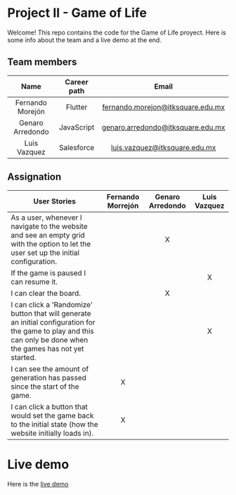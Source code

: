 # Project II - Game of Life

Welcome! This repo contains the code for the Game of Life proyect. Here is some info about the team and a live demo at the end.

## Team members

| Name | Career path | Email |
| :---:         |     :---:      |          :---: |
| Fernando Morejón | Flutter | fernando.morejon@itksquare.edu.mx |
| Genaro Arredondo | JavaScript | genaro.arredondo@itksquare.edu.mx |
| Luis Vazquez | Salesforce | luis.vazquez@itksquare.edu.mx |

## Assignation 

| User Stories     | Fernando Morrejón | Genaro Arredondo | Luis Vazquez |
| ---------------- | :---: | :---: | :---: |
| As a user, whenever I navigate to the website and see an empty grid with the option to let the user set up the initial configuration. |      |   X   |      |  
| If the game is paused I can resume it. |      |      |   X  |
| I can clear the board. |      |   X   |      |
| I can click a 'Randomize' button that will generate an initial configuration for the game to play and this can only be done when the games has not yet started. |      |      |   X   |
| I can see the amount of generation has passed since the start of the game. |   X   |      |      |
| I can click a button that would set the game back to the initial state (how the website initially loads in). |   X  |      |      |

# Live demo

Here is the [live demo](https://fernandomorejon-ksquare.github.io/project2_conway/)

